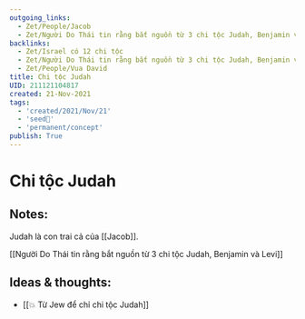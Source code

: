 ```yaml
---
outgoing_links:
  - Zet/People/Jacob
  - Zet/Người Do Thái tin rằng bắt nguồn từ 3 chi tộc Judah, Benjamin và Levi
backlinks:
  - Zet/Israel có 12 chi tộc
  - Zet/Người Do Thái tin rằng bắt nguồn từ 3 chi tộc Judah, Benjamin và Levi
  - Zet/People/Vua David
title: Chi tộc Judah
UID: 211121104817
created: 21-Nov-2021
tags:
  - 'created/2021/Nov/21'
  - 'seed🥜'
  - 'permanent/concept'
publish: True
---
```

# Chi tộc Judah

## Notes:
Judah là con trai cả của [[Jacob]].

[[Người Do Thái tin rằng bắt nguồn từ 3 chi tộc Judah, Benjamin và Levi]]

## Ideas & thoughts:
- [[💥 Từ Jew để chỉ chi tộc Judah]]
